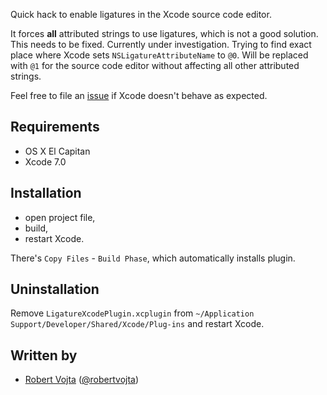Quick hack to enable ligatures in the Xcode source code editor.

It forces **all** attributed strings to use ligatures, which is not a good solution. This needs
to be fixed. Currently under investigation. Trying to find exact place where Xcode sets
`NSLigatureAttributeName` to `@0`. Will be replaced with `@1` for the source code editor
without affecting all other attributed strings.

Feel free to file an [issue](https://github.com/robertvojta/LigatureXcodePlugin/issues/new) if
Xcode doesn't behave as expected.

## Requirements

- OS X El Capitan
- Xcode 7.0

## Installation

* open project file,
* build,
* restart Xcode.

There's `Copy Files` - `Build Phase`, which automatically installs plugin.

## Uninstallation

Remove `LigatureXcodePlugin.xcplugin` from `~/Application Support/Developer/Shared/Xcode/Plug-ins`
and restart Xcode.

## Written by

- [Robert Vojta](http://github.com/robertvojta) ([@robertvojta](https://twitter.com/robertvojta))
